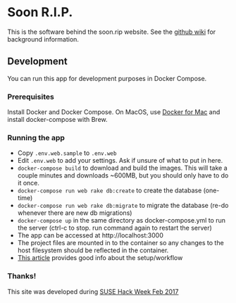 # Soon R.I.P.

This is the software behind the soon.rip website. See the [github wiki](https://github.com/aocole/epitaph/wiki) for background information.

## Development
You can run this app for development purposes in Docker Compose.

### Prerequisites
Install Docker and Docker Compose. On MacOS, use [Docker for Mac](https://docs.docker.com/docker-for-mac/install/) and install docker-compose with Brew.

### Running the app
* Copy `.env.web.sample` to `.env.web`
* Edit `.env.web` to add your settings. Ask if unsure of what to put in here.
* `docker-compose build` to download and build the images. This will take a couple minutes and downloads ~600MB, but you should only have to do it once.
* `docker-compose run web rake db:create` to create the database (one-time)
* `docker-compose run web rake db:migrate` to migrate the database (re-do whenever there are new db migrations)
* `docker-compose up` in the same directory as docker-compose.yml to run the server (ctrl-c to stop. run command again to restart the server)
* The app can be accessed at http://localhost:3000
* The project files are mounted in to the container so any changes to the host filesystem should be reflected in the container.
* [This article](http://blog.carbonfive.com/2015/03/17/docker-rails-docker-compose-together-in-your-development-workflow/) provides good info about the setup/workflow

### Thanks!
This site was developed during [SUSE Hack Week Feb 2017](https://hackweek.suse.com/projects/my-epitaph)

